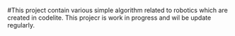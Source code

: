 #This project contain various simple algorithm related to robotics which are created in codelite. This projecr is work in progress and wil be update regularly.  

